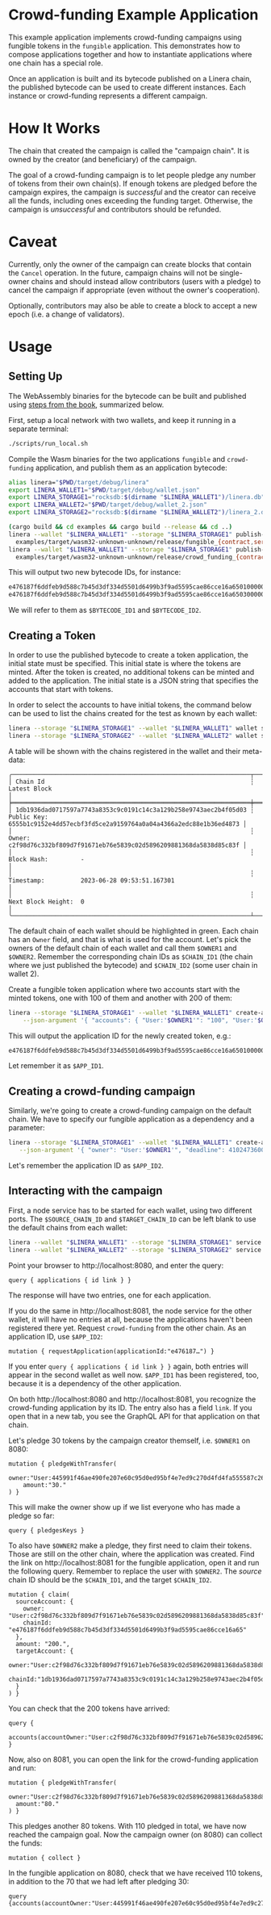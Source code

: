 <!-- cargo-rdme start -->

# Crowd-funding Example Application

This example application implements crowd-funding campaigns using fungible tokens in
the `fungible` application. This demonstrates how to compose applications together and
how to instantiate applications where one chain has a special role.

Once an application is built and its bytecode published on a Linera chain, the
published bytecode can be used to create different instances. Each instance or crowd-funding
represents a different campaign.

# How It Works

The chain that created the campaign is called the "campaign chain". It is owned by the
creator (and beneficiary) of the campaign.

The goal of a crowd-funding campaign is to let people pledge any number of tokens from
their own chain(s). If enough tokens are pledged before the campaign expires, the campaign is
*successful* and the creator can receive all the funds, including ones exceeding the funding
target. Otherwise, the campaign is *unsuccessful* and contributors should be refunded.

# Caveat

Currently, only the owner of the campaign can create blocks that contain the `Cancel`
operation. In the future, campaign chains will not be single-owner chains and should
instead allow contributors (users with a pledge) to cancel the campaign if
appropriate (even without the owner's cooperation).

Optionally, contributors may also be able to create a block to accept a new epoch
(i.e. a change of validators).

# Usage

## Setting Up

The WebAssembly binaries for the bytecode can be built and published using [steps from the
book](https://linera-io.github.io/linera-documentation/getting_started/first_app.html),
summarized below.

First, setup a local network with two wallets, and keep it running in a separate terminal:

```bash
./scripts/run_local.sh
```

Compile the Wasm binaries for the two applications `fungible` and `crowd-funding`
application, and publish them as an application bytecode:

```bash
alias linera="$PWD/target/debug/linera"
export LINERA_WALLET1="$PWD/target/debug/wallet.json"
export LINERA_STORAGE1="rocksdb:$(dirname "$LINERA_WALLET1")/linera.db"
export LINERA_WALLET2="$PWD/target/debug/wallet_2.json"
export LINERA_STORAGE2="rocksdb:$(dirname "$LINERA_WALLET2")/linera_2.db"

(cargo build && cd examples && cargo build --release && cd ..)
linera --wallet "$LINERA_WALLET1" --storage "$LINERA_STORAGE1" publish-bytecode \
  examples/target/wasm32-unknown-unknown/release/fungible_{contract,service}.wasm
linera --wallet "$LINERA_WALLET1" --storage "$LINERA_STORAGE1" publish-bytecode \
  examples/target/wasm32-unknown-unknown/release/crowd_funding_{contract,service}.wasm
```

This will output two new bytecode IDs, for instance:

```rust
e476187f6ddfeb9d588c7b45d3df334d5501d6499b3f9ad5595cae86cce16a65010000000000000001000000
e476187f6ddfeb9d588c7b45d3df334d5501d6499b3f9ad5595cae86cce16a65030000000000000000000000
```

We will refer to them as `$BYTECODE_ID1` and `$BYTECODE_ID2`.

## Creating a Token

In order to use the published bytecode to create a token application, the initial state must be
specified. This initial state is where the tokens are minted. After the token is created, no
additional tokens can be minted and added to the application. The initial state is a JSON string
that specifies the accounts that start with tokens.

In order to select the accounts to have initial tokens, the command below can be used to list
the chains created for the test as known by each wallet:

```bash
linera --storage "$LINERA_STORAGE1" --wallet "$LINERA_WALLET1" wallet show
linera --storage "$LINERA_STORAGE2" --wallet "$LINERA_WALLET2" wallet show
```

A table will be shown with the chains registered in the wallet and their meta-data:

```text,ignore
╭──────────────────────────────────────────────────────────────────┬──────────────────────────────────────────────────────────────────────────────────────╮
│ Chain Id                                                         ┆ Latest Block                                                                         │
╞══════════════════════════════════════════════════════════════════╪══════════════════════════════════════════════════════════════════════════════════════╡
│ 1db1936dad0717597a7743a8353c9c0191c14c3a129b258e9743aec2b4f05d03 ┆ Public Key:         6555b1c9152e4dd57ecbf3fd5ce2a9159764a0a04a4366a2edc88e1b36ed4873 │
│                                                                  ┆ Owner:              c2f98d76c332bf809d7f91671eb76e5839c02d5896209881368da5838d85c83f │
│                                                                  ┆ Block Hash:         -                                                                │
│                                                                  ┆ Timestamp:          2023-06-28 09:53:51.167301                                       │
│                                                                  ┆ Next Block Height:  0                                                                │
╰──────────────────────────────────────────────────────────────────┴──────────────────────────────────────────────────────────────────────────────────────╯
```

The default chain of each wallet should be highlighted in green. Each chain has an
`Owner` field, and that is what is used for the account. Let's pick the owners of the
default chain of each wallet and call them `$OWNER1` and `$OWNER2`. Remember the corresponding
chain IDs as `$CHAIN_ID1` (the chain where we just published the bytecode) and `$CHAIN_ID2`
(some user chain in wallet 2).

Create a fungible token application where two accounts start with the minted tokens,
one with 100 of them and another with 200 of them:

```bash
linera --storage "$LINERA_STORAGE1" --wallet "$LINERA_WALLET1" create-application $BYTECODE_ID1 \
    --json-argument '{ "accounts": { "User:'$OWNER1'": "100", "User:'$OWNER2'": "200" } }'
```

This will output the application ID for the newly created token, e.g.:

```rust
e476187f6ddfeb9d588c7b45d3df334d5501d6499b3f9ad5595cae86cce16a65010000000000000001000000e476187f6ddfeb9d588c7b45d3df334d5501d6499b3f9ad5595cae86cce16a65030000000000000000000000
```

Let remember it as `$APP_ID1`.

## Creating a crowd-funding campaign

Similarly, we're going to create a crowd-funding campaign on the default chain.
We have to specify our fungible application as a dependency and a parameter:

```bash
linera --storage "$LINERA_STORAGE1" --wallet "$LINERA_WALLET1" create-application $BYTECODE_ID2 \
   --json-argument '{ "owner": "User:'$OWNER1'", "deadline": 4102473600000000, "target": "100." }'  --required-application-ids=$APP_ID1  --json-parameters='"'$APP_ID1'"'
```

Let's remember the application ID as `$APP_ID2`.

## Interacting with the campaign

First, a node service has to be started for each wallet, using two different ports. The
`$SOURCE_CHAIN_ID` and `$TARGET_CHAIN_ID` can be left blank to use the default chains from each
wallet:

```bash
linera --wallet "$LINERA_WALLET1" --storage "$LINERA_STORAGE1" service --port 8080 $SOURCE_CHAIN_ID &
linera --wallet "$LINERA_WALLET2" --storage "$LINERA_STORAGE2" service --port 8081 $TARGET_CHAIN_ID &
```

Point your browser to http://localhost:8080, and enter the query:

```gql,ignore
query { applications { id link } }
```

The response will have two entries, one for each application.

If you do the same in http://localhost:8081, the node service for the other wallet,
it will have no entries at all, because the applications haven't been registered
there yet. Request `crowd-funding` from the other chain. As an application ID, use
`$APP_ID2`:

```gql,ignore
mutation { requestApplication(applicationId:"e476187…") }
```

If you enter `query { applications { id link } }` again, both entries will
appear in the second wallet as well now. `$APP_ID1` has been registered,
too, because it is a dependency of the other application.

On both http://localhost:8080 and http://localhost:8081, you recognize the crowd-funding
application by its ID. The entry also has a field `link`. If you open that in a new tab, you
see the GraphQL API for that application on that chain.

Let's pledge 30 tokens by the campaign creator themself, i.e. `$OWNER1` on 8080:

```gql,ignore
mutation { pledgeWithTransfer(
    owner:"User:445991f46ae490fe207e60c95d0ed95bf4e7ed9c270d4fd4fa555587c2604fe1",
    amount:"30."
) }
```

This will make the owner show up if we list everyone who has made a pledge so far:

```gql,ignore
query { pledgesKeys }
```

To also have `$OWNER2` make a pledge, they first need to claim their tokens. Those are still
on the other chain, where the application was created. Find the link on http://localhost:8081
for the fungible application, open it and run the following query. Remember to replace the user
with `$OWNER2`. The _source_ chain ID should be the `$CHAIN_ID1`, and the target `$CHAIN_ID2`.

```gql,ignore
mutation { claim(
  sourceAccount: {
    owner: "User:c2f98d76c332bf809d7f91671eb76e5839c02d5896209881368da5838d85c83f",
    chainId: "e476187f6ddfeb9d588c7b45d3df334d5501d6499b3f9ad5595cae86cce16a65"
  },
  amount: "200.",
  targetAccount: {
    owner:"User:c2f98d76c332bf809d7f91671eb76e5839c02d5896209881368da5838d85c83f",
    chainId:"1db1936dad0717597a7743a8353c9c0191c14c3a129b258e9743aec2b4f05d03"
  }
) }
```

You can check that the 200 tokens have arrived:

```gql,ignore
query {
    accounts(accountOwner:"User:c2f98d76c332bf809d7f91671eb76e5839c02d5896209881368da5838d85c83f")
}
```

Now, also on 8081, you can open the link for the crowd-funding application and run:

```gql,ignore
mutation { pledgeWithTransfer(
  owner:"User:c2f98d76c332bf809d7f91671eb76e5839c02d5896209881368da5838d85c83f",
  amount:"80."
) }
```

This pledges another 80 tokens. With 110 pledged in total, we have now reached the campaign
goal. Now the campaign owner (on 8080) can collect the funds:

```gql,ignore
mutation { collect }
```

In the fungible application on 8080, check that we have received 110 tokens, in addition to the
70 that we had left after pledging 30:

```gql,ignore
query {accounts(accountOwner:"User:445991f46ae490fe207e60c95d0ed95bf4e7ed9c270d4fd4fa555587c2604fe1")}
```

<!-- cargo-rdme end -->
